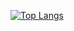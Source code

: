 [![Top Langs](https://github-readme-stats-git-masterrstaa-rickstaa.vercel.app/api/top-langs/?username=rali9000&theme=dracula)](https://github.com/anuraghazra/github-readme-stats)

<!--
**rali9000/rali9000** is a ✨ _special_ ✨ repository because its `README.md` (this file) appears on your GitHub profile.

Here are some ideas to get you started:

- 🔭 I’m currently working on ...
- 🌱 I’m currently learning ...
- 👯 I’m looking to collaborate on ...
- 🤔 I’m looking for help with ...
- 💬 Ask me about ...
- 📫 How to reach me: ...
- 😄 Pronouns: ...
- ⚡ Fun fact: ...
-->
